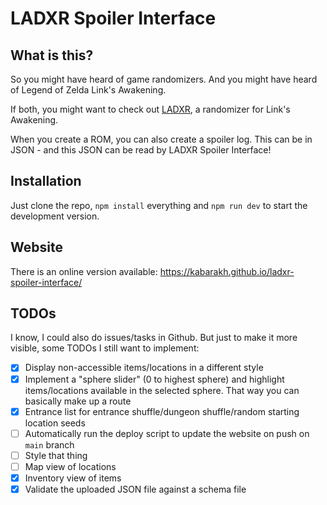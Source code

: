 # LADXR Spoiler Interface

## What is this? 

So you might have heard of game randomizers. And you might have heard of Legend of Zelda Link's Awakening. 

If both, you might want to check out [LADXR](http://ladxr.daid.eu/), a randomizer for Link's Awakening.

When you create a ROM, you can also create a spoiler log. This can be in JSON - and this JSON can be read by
LADXR Spoiler Interface!

## Installation

Just clone the repo, `npm install` everything and `npm run dev` to start the development version.

## Website

There is an online version available: https://kabarakh.github.io/ladxr-spoiler-interface/

## TODOs

I know, I could also do issues/tasks in Github. But just to make it more visible, some TODOs I still want to implement:

- [X] Display non-accessible items/locations in a different style
- [X] Implement a "sphere slider" (0 to highest sphere) and highlight items/locations available in the selected sphere.
That way you can basically make up a route
- [X] Entrance list for entrance shuffle/dungeon shuffle/random starting location seeds
- [ ] Automatically run the deploy script to update the website on push on `main` branch
- [ ] Style that thing
- [ ] Map view of locations
- [X] Inventory view of items
- [X] Validate the uploaded JSON file against a schema file
